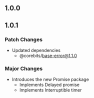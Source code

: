 ## 1.0.0

## 1.0.1

### Patch Changes

- Updated dependencies
    - @corebits/base-error@1.1.0

### Major Changes

- Introduces the new Promise package
    - Implements Delayed promise
    - Implements Interruptible timer

